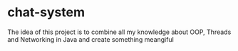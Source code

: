 # chat-system

The idea of this project is to combine all my knowledge about OOP, Threads and Networking in Java and create something
meangiful

